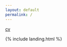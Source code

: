 ```yaml
---
layout: default
permalink: /
---
```



<a class="collapse navbar-collapse" id="cv" href="/projects/">cv</a>
    

{% include landing.html %}